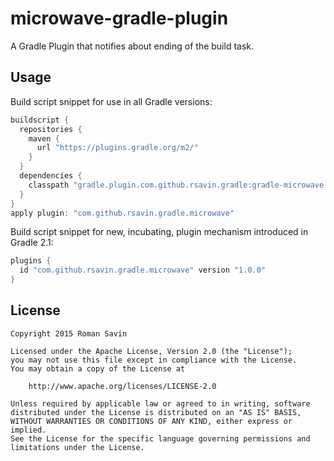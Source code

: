 # microwave-gradle-plugin
A Gradle Plugin that notifies about ending of the build task.

## Usage
Build script snippet for use in all Gradle versions:
```gradle
buildscript {
  repositories {
    maven {
      url "https://plugins.gradle.org/m2/"
    }
  }
  dependencies {
    classpath "gradle.plugin.com.github.rsavin.gradle:gradle-microwave:1.0.0"
  }
}
apply plugin: "com.github.rsavin.gradle.microwave"
```

Build script snippet for new, incubating, plugin mechanism introduced in Gradle 2.1:
```gradle
plugins {
  id "com.github.rsavin.gradle.microwave" version "1.0.0"
}
```

## License

    Copyright 2015 Roman Savin

    Licensed under the Apache License, Version 2.0 (the "License");
    you may not use this file except in compliance with the License.
    You may obtain a copy of the License at

        http://www.apache.org/licenses/LICENSE-2.0

    Unless required by applicable law or agreed to in writing, software
    distributed under the License is distributed on an "AS IS" BASIS,
    WITHOUT WARRANTIES OR CONDITIONS OF ANY KIND, either express or implied.
    See the License for the specific language governing permissions and
    limitations under the License.
